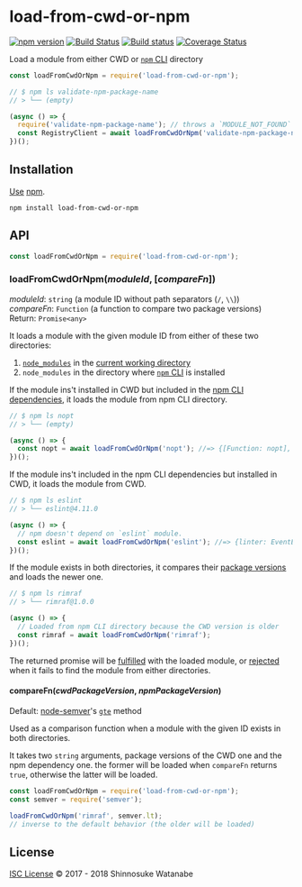 # load-from-cwd-or-npm

[![npm version](https://img.shields.io/npm/v/load-from-cwd-or-npm.svg)](https://www.npmjs.com/package/load-from-cwd-or-npm)
[![Build Status](https://travis-ci.org/shinnn/load-from-cwd-or-npm.svg?branch=master)](https://travis-ci.org/shinnn/load-from-cwd-or-npm)
[![Build status](https://ci.appveyor.com/api/projects/status/fgiptpa87nh51g0v/branch/master?svg=true)](https://ci.appveyor.com/project/ShinnosukeWatanabe/load-from-cwd-or-npm/branch/master)
[![Coverage Status](https://img.shields.io/coveralls/shinnn/load-from-cwd-or-npm.svg)](https://coveralls.io/github/shinnn/load-from-cwd-or-npm?branch=master)

Load a module from either CWD or [`npm` CLI](https://github.com/npm/npm) directory

```javascript
const loadFromCwdOrNpm = require('load-from-cwd-or-npm');

// $ npm ls validate-npm-package-name
// > └── (empty)

(async () => {
  require('validate-npm-package-name'); // throws a `MODULE_NOT_FOUND` error
  const RegistryClient = await loadFromCwdOrNpm('validate-npm-package-name'); // doesn't throw
})();
```

## Installation

[Use](https://docs.npmjs.com/cli/install) [npm](https://docs.npmjs.com/getting-started/what-is-npm).

```
npm install load-from-cwd-or-npm
```

## API

```javascript
const loadFromCwdOrNpm = require('load-from-cwd-or-npm');
```

### loadFromCwdOrNpm(*moduleId*, [*compareFn*])

*moduleId*: `string` (a module ID without path separators (`/`, `\\`))  
*compareFn*: `Function` (a function to compare two package versions)  
Return: `Promise<any>`

It loads a module with the given module ID from either of these two directories:

1. [`node_modules`](https://docs.npmjs.com/files/folders#node-modules) in the [current working directory](https://nodejs.org/api/process.html#process_process_cwd)
2. `node_modules` in the directory where [`npm` CLI](https://github.com/npm/npm) is installed

If the module ins't installed in CWD but included in the [npm CLI dependencies](https://github.com/npm/npm/blob/v5.5.1/package.json#L36-L129), it loads the module from npm CLI directory.

```javascript
// $ npm ls nopt
// > └── (empty)

(async () => {
  const nopt = await loadFromCwdOrNpm('nopt'); //=> {[Function: nopt], clean: [Function: clean] ...}
})();
```

If the module ins't included in the npm CLI dependencies but installed in CWD, it loads the module from CWD.

```javascript
// $ npm ls eslint
// > └── eslint@4.11.0

(async () => {
  // npm doesn't depend on `eslint` module.
  const eslint = await loadFromCwdOrNpm('eslint'); //=> {linter: EventEmitter { ... }, ...}
})();
```

If the module exists in both directories, it compares their [package versions](https://docs.npmjs.com/files/package.json#version) and loads the newer one.

```javascript
// $ npm ls rimraf
// > └── rimraf@1.0.0

(async () => {
  // Loaded from npm CLI directory because the CWD version is older
  const rimraf = await loadFromCwdOrNpm('rimraf');
})();
```

The returned promise will be [fulfilled](http://promisesaplus.com/#point-26) with the loaded module, or [rejected](http://promisesaplus.com/#point-30) when it fails to find the module from either directories.

#### compareFn(*cwdPackageVersion*, *npmPackageVersion*)

Default: [node-semver](https://github.com/npm/node-semver)'s [`gte`](https://github.com/npm/node-semver#comparison) method

Used as a comparison function when a module with the given ID exists in both directories.

It takes two `string` arguments, package versions of the CWD one and the npm dependency one. the former will be loaded when `compareFn` returns `true`, otherwise the latter will be loaded.

```javascript
const loadFromCwdOrNpm = require('load-from-cwd-or-npm');
const semver = require('semver');

loadFromCwdOrNpm('rimraf', semver.lt);
// inverse to the default behavior (the older will be loaded)
```

## License

[ISC License](./LICENSE) © 2017 - 2018 Shinnosuke Watanabe
